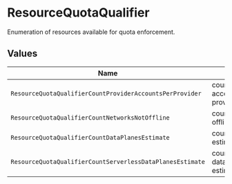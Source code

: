 # ResourceQuotaQualifier

Enumeration of resources available for quota enforcement.


## Values

| Name                                                      | Value                                                     |
| --------------------------------------------------------- | --------------------------------------------------------- |
| `ResourceQuotaQualifierCountProviderAccountsPerProvider`  | count/provider-accounts.per-provider                      |
| `ResourceQuotaQualifierCountNetworksNotOffline`           | count/networks.not-offline                                |
| `ResourceQuotaQualifierCountDataPlanesEstimate`           | count/data-planes-estimate                                |
| `ResourceQuotaQualifierCountServerlessDataPlanesEstimate` | count/serverless-data-planes-estimate                     |
